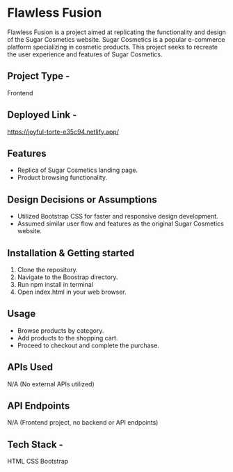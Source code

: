 # Flawless Fusion
Flawless Fusion is a project aimed at replicating the functionality and design of the Sugar Cosmetics website. Sugar Cosmetics is a popular e-commerce platform specializing in cosmetic products. This project seeks to recreate the user experience and features of Sugar Cosmetics.

## Project Type  -

Frontend

## Deployed Link -
https://joyful-torte-e35c94.netlify.app/

## Features 
- Replica of Sugar Cosmetics landing page.
- Product browsing functionality.

## Design Decisions or Assumptions
- Utilized Bootstrap CSS for faster and responsive design development.
- Assumed similar user flow and features as the original Sugar Cosmetics website.

## Installation & Getting started
1. Clone the repository.
2. Navigate to the Boostrap directory.
3. Run npm install in terminal
4. Open index.html in your web browser.

## Usage
- Browse products by category.
- Add products to the shopping cart.
- Proceed to checkout and complete the purchase.

## APIs Used
N/A (No external APIs utilized)

## API Endpoints
N/A (Frontend project, no backend or API endpoints)

## Tech Stack -

HTML CSS Bootstrap


